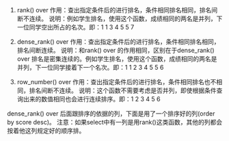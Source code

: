 1. rank() over
作用：查出指定条件后的进行排名，条件相同排名相同，排名间断不连续。
说明：例如学生排名，使用这个函数，成绩相同的两名是并列，下一位同学空出所占的名次。即：1 1 3 4 5 5 7

2. dense_rank() over
作用：查出指定条件后的进行排名，条件相同排名相同，排名间断连续。
说明：和rank() over 的作用相同，区别在于dense_rank() over 排名是密集连续的。例如学生排名，使用这个函数，成绩相同的两名是并列，下一位同学接着下一个名次。即：1 1 2 3 4 5 5 6



3. row_number() over
作用：查出指定条件后的进行排名，条件相同排名也不相同，排名间断不连续。
说明：这个函数不需要考虑是否并列，即使根据条件查询出来的数值相同也会进行连续排序。即：1 2 3 4 5 6





dense_rank() over 后面跟排序的依据的列，下面是用了一个排序好的列(order by score desc)。
注意：如果select中有一列是用rank()这类函数，其他的列都会按着他这列规定好的顺序排。
